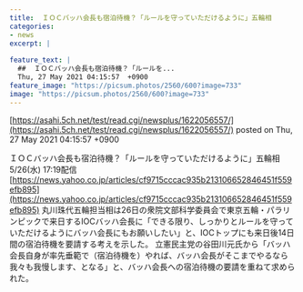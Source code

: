 ```yaml
---
title:  ＩＯＣバッハ会長も宿泊待機？「ルールを守っていただけるように」五輪相  
categories:
- news
excerpt: |
  
feature_text: |
  ##  ＩＯＣバッハ会長も宿泊待機？「ルールを...
  Thu, 27 May 2021 04:15:57  +0900
feature_image: "https://picsum.photos/2560/600?image=733"
image: "https://picsum.photos/2560/600?image=733"
---
```


[https://asahi.5ch.net/test/read.cgi/newsplus/1622056557/](https://asahi.5ch.net/test/read.cgi/newsplus/1622056557/)
posted on Thu, 27 May 2021 04:15:57  +0900

<!--more-->

ＩＯＣバッハ会長も宿泊待機？「ルールを守っていただけるように」五輪相 5/26(水) 17:19配信 [https://news.yahoo.co.jp/articles/cf9715cccac935b213106652846451f559efb895](https://news.yahoo.co.jp/articles/cf9715cccac935b213106652846451f559efb895) 丸川珠代五輪担当相は26日の衆院文部科学委員会で東京五輪・パラリンピックで来日するIOCバッハ会長に「できる限り、しっかりとルールを守っていただけるようにバッハ会長にもお願いしたい」と、IOCトップにも来日後14日間の宿泊待機を要請する考えを示した。 立憲民主党の谷田川元氏から「バッハ会長自身が率先垂範で（宿泊待機を）やれば、バッハ会長がそこまでやるなら我々も我慢します、となる」と、バッハ会長への宿泊待機の要請を重ねて求められた。
